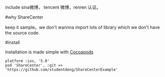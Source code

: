 include sina微博， tencent 微博，renren 认证。

#why ShareCenter

keep it sample。we don't wannna import lots of library which we don't have the source code.

#install 

Installation is made simple with [Cocoapods](http://cocoapods.org)

	platform :ios, '5.0'
	pod 'ShareCenter', :git => 'https://github.com/studentdeng/ShareCenterExample'